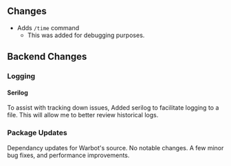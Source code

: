 ## Changes

* Adds `/time` command
    * This was added for debugging purposes.

## Backend Changes

### Logging

#### Serilog

To assist with tracking down issues, Added serilog to facilitate logging to a file. This will allow me to better review historical logs.

### Package Updates

Dependancy updates for Warbot's source. No notable changes. A few minor bug fixes, and performance improvements.